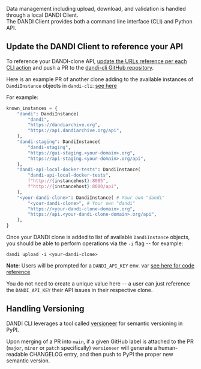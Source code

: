 Data management including upload, download, and validation is handled through a local DANDI Client.  
The DANDI Client provides both a command line interface (CLI) and Python API.

## Update the DANDI Client to reference your API

To reference your DANDI-clone API, [update the URLs reference per each CLI action](https://github.com/dandi/dandi-cli/blob/15196a93310618f8897c7b43444e216bbb094549/dandi/consts.py#L119-L135) and push a PR to the [dandi-cli GitHub repository](https://github.com/dandi/dandi-cli).

Here is an example PR of another clone adding to the available instances of `DandiInstance` objects in `dandi-cli`: [see here](https://github.com/dandi/dandi-cli/pull/1527)

For example:

```python
known_instances = {
    "dandi": DandiInstance(
        "dandi",
        "https://dandiarchive.org",
        "https://api.dandiarchive.org/api",
    ),
    "dandi-staging": DandiInstance(
        "dandi-staging",
        "https://gui-staging.<your-domain>.org",
        "https://api-staging.<your-domain>.org/api",
    ),
    "dandi-api-local-docker-tests": DandiInstance(
        "dandi-api-local-docker-tests",
        f"http://{instancehost}:8085",
        f"http://{instancehost}:8000/api",
    ),
    "<your-dandi-clone>": DandiInstance( # Your own "dandi"
        "<your-dandi-clone>", # Your own "dandi"
        "https://<your-dandi-clone-domain>.org", 
        "https://api.<your-dandi-clone-domain>.org/api", 
    ),
}
```

Once your DANDI clone is added to list of available `DandiInstance` objects, you should be able to perform operations via the `-i` flag -- for example:

`dandi upload -i <your-dandi-clone>`

**Note**: Users will be prompted for a `DANDI_API_KEY`
env. var [see here for code reference](https://github.com/dandi/dandi-cli/blob/6aa414c4db47394970f586cc4fb9758a634aef87/dandi/dandiapi.py#L492-L499)

You do not need to create a unique value here -- a user can just reference the `DANDI_API_KEY` their API issues in their respective clone.

## Handling Versioning

DANDI CLI leverages a tool called [versioneer](https://pypi.org/project/versioneer/) for semantic versioning in PyPI.

Upon merging of a PR into `main`, if a given GitHub label is attached to the PR (`major`, `minor` or `patch` specifically)
`versioneer` will generate a human-readable CHANGELOG entry, and then push to PyPI the proper new semantic version.






